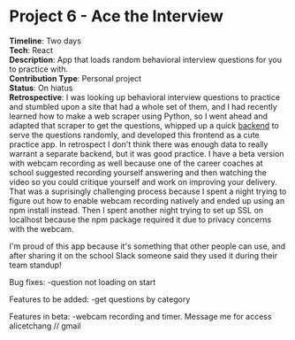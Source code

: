 # Project 6 - Ace the Interview 
**Timeline**: Two days  
**Tech**: React  
**Description**: App that loads random behavioral interview questions for you to practice with.     
**Contribution Type**: Personal project  
**Status**: On hiatus  
**Retrospective**: I was looking up behavioral interview questions to practice and stumbled upon a site that had a whole set of them, and I had recently learned how to make a web scraper using Python, so I went ahead and adapted that scraper to get the questions, whipped up a quick [backend](https://github.com/RococoCoding/ace-it-backend) to serve the questions randomly, and developed this frontend as a cute practice app. In retrospect I don't think there was enough data to really warrant a separate backend, but it was good practice. I have a beta version with webcam recording as well because one of the career coaches at school suggested recording yourself answering and then watching the video so you could critique yourself and work on improving your delivery. That was a suprisingly challenging process because I spent a night trying to figure out how to enable webcam recording natively and ended up using an npm install instead. Then I spent another night trying to set up SSL on localhost because the npm package required it due to privacy concerns with the webcam.  

I'm proud of this app because it's something that other people can use, and after sharing it on the school Slack someone said they used it during their team standup!

Bug fixes:
  -question not loading on start

Features to be added:
  -get questions by category
  
Features in beta:
 -webcam recording and timer. Message me for access alicetchang // gmail
